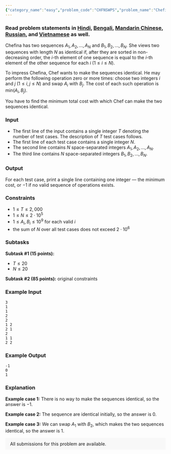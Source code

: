 ```yaml
---
{"category_name":"easy","problem_code":"CHFNSWPS","problem_name":"Chefina and Swaps","problemComponents":{"constraints":"","constraintsState":false,"subtasks":"","subtasksState":false,"inputFormat":"","inputFormatState":false,"outputFormat":"","outputFormatState":false,"sampleTestCases":{"0":{"id":1,"input":"3\r\n1\r\n1\r\n2\r\n2\r\n1 2\r\n2 1\r\n2\r\n1 1\r\n2 2","output":"-1\r\n0\r\n1","explanation":"**Example case 1:** There is no way to make the sequences identical, so the answer is $-1$.\r\n\r\n**Example case 2:** The sequence are identical initially, so the answer is $0$.\r\n\r\n**Example case 3:** We can swap $A_1$ with $B_2$, which makes the two sequences identical, so the answer is $1$.","isDeleted":false}}},"video_editorial_url":"https://youtu.be/zs9DcZREWTs","languages_supported":{"0":"CPP14","1":"C","2":"JAVA","3":"PYTH 3.6","4":"CPP17","5":"PYTH","6":"PYP3","7":"CS2","8":"ADA","9":"PYPY","10":"TEXT","11":"PAS fpc","12":"NODEJS","13":"RUBY","14":"PHP","15":"GO","16":"HASK","17":"TCL","18":"PERL","19":"SCALA","20":"LUA","21":"kotlin","22":"BASH","23":"JS","24":"LISP sbcl","25":"rust","26":"PAS gpc","27":"BF","28":"CLOJ","29":"R","30":"D","31":"CAML","32":"FORT","33":"ASM","34":"swift","35":"FS","36":"WSPC","37":"LISP clisp","38":"SQL","39":"SCM guile","40":"PERL6","41":"ERL","42":"CLPS","43":"ICK","44":"NICE","45":"PRLG","46":"ICON","47":"COB","48":"SCM chicken","49":"PIKE","50":"SCM qobi","51":"ST","52":"SQLQ","53":"NEM"},"max_timelimit":2,"source_sizelimit":50000,"problem_author":"rishup_nitdgp","problem_tester":"","date_added":"28-01-2020","tags":{"0":"easy","1":"july20","2":"rishup_nitdgp","3":"rishup_nitdgp","4":"sorting","5":"standard"},"problem_difficulty_level":"Easy","best_tag":"Standard Template Library","editorial_url":"https://discuss.codechef.com/problems/CHFNSWPS","time":{"view_start_date":1594632600,"submit_start_date":1594632600,"visible_start_date":1594632600,"end_date":1735669800},"is_direct_submittable":false,"problemDiscussURL":"https://discuss.codechef.com/search?q=CHFNSWPS","is_proctored":false,"visitedContests":{},"layout":"problem"}
---
```

### Read problem statements in [Hindi](https://www.codechef.com/download/translated/JULY20/hindi/CHFNSWPS.pdf), [Bengali](https://www.codechef.com/download/translated/JULY20/bengali/CHFNSWPS.pdf), [Mandarin Chinese](https://www.codechef.com/download/translated/JULY20/mandarin/CHFNSWPS.pdf), [Russian](https://www.codechef.com/download/translated/JULY20/russian/CHFNSWPS.pdf), and [Vietnamese](https://www.codechef.com/download/translated/JULY20/vietnamese/CHFNSWPS.pdf) as well.

Chefina has two sequences $A_1, A_2, \ldots, A_N$ and $B_1, B_2, \ldots, B_N$. She views two sequences with length $N$ as identical if, after they are sorted in non-decreasing order, the $i$-th element of one sequence is equal to the $i$-th element of the other sequence for each $i$ ($1 \le i \le N$).

To impress Chefina, Chef wants to make the sequences identical. He may perform the following operation zero or more times: choose two integers $i$ and $j$ $(1 \le i,j \le N)$ and swap $A_i$ with $B_j$. The cost of each such operation is $\mathrm{min}(A_i, B_j)$.

You have to find the minimum total cost with which Chef can make the two sequences identical.

### Input
- The first line of the input contains a single integer $T$ denoting the number of test cases. The description of $T$ test cases follows.
- The first line of each test case contains a single integer $N$.
- The second line contains $N$ space-separated integers $A_1, A_2, \ldots, A_N$.
- The third line contains $N$ space-separated integers $B_1, B_2, \ldots, B_N$.

### Output
For each test case, print a single line containing one integer ― the minimum cost, or $-1$ if no valid sequence of operations exists.

### Constraints
- $1 \le T \le 2,000$
- $1 \le N \le 2 \cdot 10^5$
- $1 \le A_i, B_i \le 10^9$ for each valid $i$
- the sum of $N$ over all test cases does not exceed $2 \cdot 10^6$

### Subtasks
**Subtask #1 (15 points):**
- $T \le 20$
- $N \le 20$

**Subtask #2 (85 points):** original constraints

### Example Input
```
3
1
1
2
2
1 2
2 1
2
1 1
2 2
```

### Example Output
```
-1
0
1
```

### Explanation
**Example case 1:** There is no way to make the sequences identical, so the answer is $-1$.

**Example case 2:** The sequence are identical initially, so the answer is $0$.

**Example case 3:** We can swap $A_1$ with $B_2$, which makes the two sequences identical, so the answer is $1$. 

<aside style='background: #f8f8f8;padding: 10px 15px;'><div>All submissions for this problem are available.</div></aside>